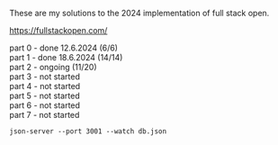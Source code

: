 These are my solutions to the 2024 implementation of full stack open. 

https://fullstackopen.com/

part 0 - done 12.6.2024 (6/6)  
part 1 - done 18.6.2024 (14/14)  
part 2 - ongoing (11/20)  
part 3 - not started  
part 4 - not started  
part 5 - not started  
part 6 - not started  
part 7 - not started  

```
json-server --port 3001 --watch db.json
```